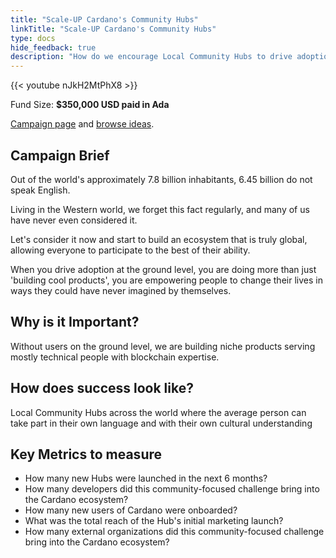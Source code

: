 ```yaml
---
title: "Scale-UP Cardano's Community Hubs"
linkTitle: "Scale-UP Cardano's Community Hubs"
type: docs
hide_feedback: true
description: "How do we encourage Local Community Hubs to drive adoption and awareness of Cardano in the next 6 months?"
---
```

{{< youtube nJkH2MtPhX8 >}}

Fund Size: **$350,000 USD paid in Ada**

[Campaign page](https://cardano.ideascale.com/a/campaign-home/26244) and [browse ideas](https://cardano.ideascale.com/a/ideas/top/campaign-filter/byids/campaigns/26244/stage/unspecified).

## Campaign Brief
Out of the world's approximately 7.8 billion inhabitants, 6.45 billion do not speak English.

Living in the Western world, we forget this fact regularly, and many of us have never even considered it.

Let's consider it now and start to build an ecosystem that is truly global, allowing everyone to participate to the best of their ability.

When you drive adoption at the ground level, you are doing more than just 'building cool products', you are empowering people to change their lives in ways they could have never imagined by themselves.



## Why is it Important?
Without users on the ground level, we are building niche products serving mostly technical people with blockchain expertise.

## How does success look like?
Local Community Hubs across the world where the average person can take part in their own language and with their own cultural understanding
## Key Metrics to measure
- How many new Hubs were launched in the next 6 months?
- How many developers did this community-focused challenge bring into the Cardano ecosystem?
- How many new users of Cardano were onboarded?
- What was the total reach of the Hub's initial marketing launch?
- How many external organizations did this community-focused challenge bring into the Cardano ecosystem?
